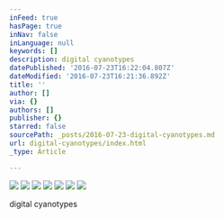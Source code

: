 ```yaml
---
inFeed: true
hasPage: true
inNav: false
inLanguage: null
keywords: []
description: digital cyanotypes
datePublished: '2016-07-23T16:22:04.807Z'
dateModified: '2016-07-23T16:21:36.892Z'
title: ''
author: []
via: {}
authors: []
publisher: {}
starred: false
sourcePath: _posts/2016-07-23-digital-cyanotypes.md
url: digital-cyanotypes/index.html
_type: Article

---
```

![](https://the-grid-user-content.s3-us-west-2.amazonaws.com/0f2f7680-ec14-4932-b778-e4059ff4904a.jpg)
![](https://the-grid-user-content.s3-us-west-2.amazonaws.com/7f57a8fe-81fd-415e-88cf-b1a9c1f9ec92.jpg)
![](https://the-grid-user-content.s3-us-west-2.amazonaws.com/e02986cd-a948-4ded-bbfe-d545bac0a359.jpg)
![](https://the-grid-user-content.s3-us-west-2.amazonaws.com/ec0813ad-a648-4c88-b992-84140c6517e8.jpg)
![](https://the-grid-user-content.s3-us-west-2.amazonaws.com/ef39b779-dd73-44d3-9339-fbff680f1e84.jpg)
![](https://the-grid-user-content.s3-us-west-2.amazonaws.com/afbccfb3-325d-4303-903c-25917ba375da.jpg)
![](https://the-grid-user-content.s3-us-west-2.amazonaws.com/c13c9ebb-48d4-496e-9f95-96b1c8064cae.jpg)

digital cyanotypes